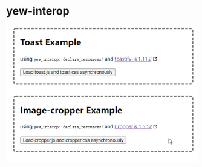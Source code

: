 # yew-interop

![yew interop demo](https://raw.githubusercontent.com/Madoshakalaka/warehouse/master/images/yew-interop-demo.gif)
